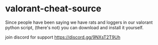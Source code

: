 # valorant-cheat-source
Since people have been saying we have rats and loggers in our valorant python script, (there's not) you can download and install it yourself.

join discord for support
https://discord.gg/9NXsT2T9Uh
